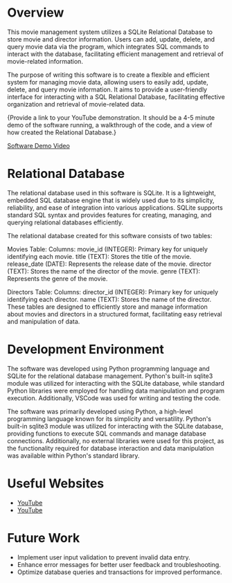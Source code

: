 # Overview

This movie management system utilizes a SQLite Relational Database to store movie and director information. Users can add, update, delete, and query movie data via the program, which integrates SQL commands to interact with the database, facilitating efficient management and retrieval of movie-related information.

The purpose of writing this software is to create a flexible and efficient system for managing movie data, allowing users to easily add, update, delete, and query movie information. It aims to provide a user-friendly interface for interacting with a SQL Relational Database, facilitating effective organization and retrieval of movie-related data.

{Provide a link to your YouTube demonstration. It should be a 4-5 minute demo of the software running, a walkthrough of the code, and a view of how created the Relational Database.}

[Software Demo Video](https://youtu.be/ETGTIkSYxpk)

# Relational Database

The relational database used in this software is SQLite. It is a lightweight, embedded SQL database engine that is widely used due to its simplicity, reliability, and ease of integration into various applications. SQLite supports standard SQL syntax and provides features for creating, managing, and querying relational databases efficiently.

The relational database created for this software consists of two tables:

Movies Table:
Columns:
movie_id (INTEGER): Primary key for uniquely identifying each movie.
title (TEXT): Stores the title of the movie.
release_date (DATE): Represents the release date of the movie.
director (TEXT): Stores the name of the director of the movie.
genre (TEXT): Represents the genre of the movie.

Directors Table:
Columns:
director_id (INTEGER): Primary key for uniquely identifying each director.
name (TEXT): Stores the name of the director.
These tables are designed to efficiently store and manage information about movies and directors in a structured format, facilitating easy retrieval and manipulation of data.

# Development Environment

The software was developed using Python programming language and SQLite for the relational database management. Python's built-in sqlite3 module was utilized for interacting with the SQLite database, while standard Python libraries were employed for handling data manipulation and program execution. Additionally, VSCode was used for writing and testing the code.


The software was primarily developed using Python, a high-level programming language known for its simplicity and versatility. Python's built-in sqlite3 module was utilized for interacting with the SQLite database, providing functions to execute SQL commands and manage database connections. Additionally, no external libraries were used for this project, as the functionality required for database interaction and data manipulation was available within Python's standard library.

# Useful Websites

- [YouTube](https://www.youtube.com/watch?v=c8yHTlrs9EA)
- [YouTube](https://www.youtube.com/watch?v=LZPyuLnZI34&list=WL&index=2&t=449s)

# Future Work

- Implement user input validation to prevent invalid data entry.
- Enhance error messages for better user feedback and troubleshooting.
- Optimize database queries and transactions for improved performance.